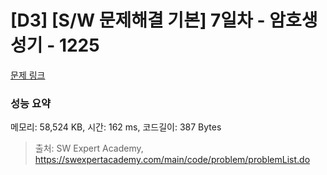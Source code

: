 # [D3] [S/W 문제해결 기본] 7일차 - 암호생성기 - 1225 

[문제 링크](https://swexpertacademy.com/main/code/problem/problemDetail.do?contestProbId=AV14uWl6AF0CFAYD) 

### 성능 요약

메모리: 58,524 KB, 시간: 162 ms, 코드길이: 387 Bytes



> 출처: SW Expert Academy, https://swexpertacademy.com/main/code/problem/problemList.do